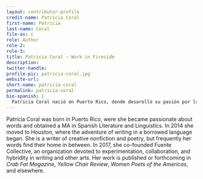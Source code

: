 ```yaml
---
layout: contributor-profile
credit-name: Patricia Coral
first-name: Patricia
last-name: Coral
file-as: c
role: Author
role-2:
role-3:
title: Patricia Coral — Work in Fireside
description:
twitter-handle:
profile-pic: patricia-coral.jpg
website-url:
short-name: patricia-coral
permalink: patricia-coral
bio-spanish: |
  Patricia Coral nació en Puerto Rico, donde desarolló su pasión por las palabras y obtuvo una maestría en Literatura Hispana y Lingüística. En 2014 se mudó a Houston, donde empezó la aventura de escribir en un idioma prestado. Es escritora de no-ficción y poesía, pero con frecuencia sus palabras encuentran hogar entre medio de ambos géneros. En 2017, cofundó Fuente Collective, una organización que se dedica a la experimentación, colaboración, e hibridismo en la escritura creativa y otras artes. Su trabajo en inglés ha sido publicado en _Crab Fat Magazine_, _Yellow Chair Review_, _Women Poets of the Americas_, y otras.
---
```

Patricia Coral was born in Puerto Rico, were she became passionate about words and obtained a MA in Spanish Literature and Linguistics. In 2014 she moved to Houston, where the adventure of writing in a borrowed language began. She is a writer of creative nonfiction and poetry, but frequently her words find their home in between. In 2017, she co-founded Fuente Collective, an organization devoted to experimentation, collaboration, and hybridity in writing and other arts. Her work is published or forthcoming in _Crab Fat Magazine_, _Yellow Chair Review_, _Women Poets of the Americas_, and elsewhere.
